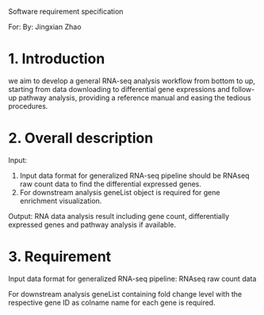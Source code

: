 Software requirement specification   

For:
By: Jingxian Zhao

# 1.	Introduction 
we aim to develop a general RNA-seq analysis workflow from bottom to up, starting from data 
downloading to differential gene expressions and follow-up pathway analysis, providing a reference 
manual and easing the tedious procedures.

# 2.	Overall description
Input: 
1. Input data format for generalized RNA-seq pipeline should be RNAseq raw count data to find the differential expressed genes.
2. For downstream analysis geneList object is required for gene enrichment visualization.

Output: RNA data analysis result including gene count, differentially expressed genes and pathway analysis if available.

# 3.	Requirement
Input data format for generalized RNA-seq pipeline:
RNAseq raw count data 
 
For downstream analysis geneList containing fold change level with the respective gene ID as colname name for each gene is required.
